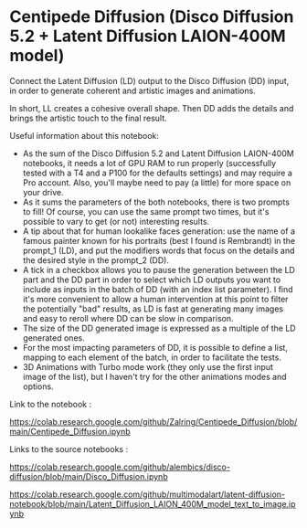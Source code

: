 # Centipede Diffusion (Disco Diffusion 5.2 + Latent Diffusion LAION-400M model)

Connect the Latent Diffusion (LD) output to the Disco Diffusion (DD) input, in order to generate coherent and artistic images and animations.

In short, LL creates a cohesive overall shape. Then DD adds the details and brings the artistic touch to the final result.

Useful information about this notebook:
- As the sum of the Disco Diffusion 5.2 and Latent Diffusion LAION-400M notebooks, it needs a lot of GPU RAM to run properly (successfully tested with a T4 and a P100 for the defaults settings) and may require a Pro account. Also, you'll maybe need to pay (a little) for more space on your drive.
- As it sums the parameters of the both notebooks, there is two prompts to fill! Of course, you can use the same prompt two times, but it's possible to vary to get (or not) interesting results.
- A tip about that for human lookalike faces generation: use the name of a famous painter known for his portraits (best I found is Rembrandt) in the prompt_1 (LD), and put the modifiers words that focus on the details and the desired style in the prompt_2 (DD).
- A tick in a checkbox allows you to pause the generation between the LD part and the DD part in order to select which LD outputs you want to include as inputs in the batch of DD (with an index list parameter). I find it's more convenient to allow a human intervention at this point to filter the potentially "bad" results, as LD is fast at generating many images and easy to reroll where DD can be slow in comparison.
- The size of the DD generated image is expressed as a multiple of the LD generated ones.
- For the most impacting parameters of DD, it is possible to define a list, mapping to each element of the batch, in order to facilitate the tests.
- 3D Animations with Turbo mode work (they only use the first input image of the list), but I haven't try for the other animations modes and options.

Link to the notebook :

https://colab.research.google.com/github/Zalring/Centipede_Diffusion/blob/main/Centipede_Diffusion.ipynb

Links to the source notebooks :

https://colab.research.google.com/github/alembics/disco-diffusion/blob/main/Disco_Diffusion.ipynb

https://colab.research.google.com/github/multimodalart/latent-diffusion-notebook/blob/main/Latent_Diffusion_LAION_400M_model_text_to_image.ipynb
